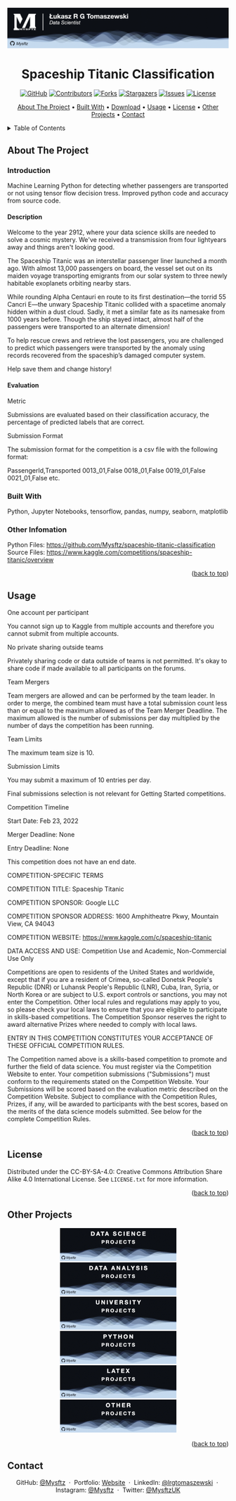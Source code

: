 <a name="readme-top"></a>
<div align="center">

[![alt text](https://github.com/Mysftz/Mysftz/blob/main/assets/READMEHeader.jpeg?raw=true)](https://github.com/Mysftz)
# Spaceship Titanic Classification
[![GitHub][GitHub-shield]](https://github.com/Mysftz/spaceship-titanic-classification)
[![Contributors][contributors-shield]](https://github.com/Mysftz/spaceship-titanic-classification/graphs/contributors)
[![Forks][forks-shield]](https://github.com/Mysftz/spaceship-titanic-classification/network/members)
[![Stargazers][stars-shield]](https://github.com/Mysftz/spaceship-titanic-classification/stargazers)
[![Issues][issues-shield]](https://github.com/Mysftz/spaceship-titanic-classification/issues)
[![License][license-shield]](https://github.com/Mysftz/spaceship-titanic-classification/blob/main/LICENSE.txt)
</div>

<p align="center">
  <a href="#about-the-project">About The Project</a> •
  <a href="#built-with">Built With</a> •
  <a href="https://github.com/Mysftz/spaceship-titanic-classification/archive/refs/heads/main.zip">Download</a> • 
  <a href="#usage">Usage</a> •
  <a href="#license">License</a> •
  <a href="#other-projects">Other Projects</a> •
  <a href="#contact">Contact</a>
</p>

<!-- TABLE OF CONTENTS -->
<details>
  <summary>Table of Contents</summary>
  <ol>
    <li>
      <a href="#about-the-project">About The Project</a>
      <ul>
        <li><a href="#introduction">Infomation</a></li>
        <li><a href="#built-with">Built With</a></li>
        <li><a href="#other-infomation">Other Infomation</a></li>
      </ul>
    </li>
    <li><a href="#usage">Usage</a></li>
    <li><a href="#license">License</a></li>
    <li><a href="#other-projects">Other Projects</a></li>
    <li><a href="#contact">Contact</a></li>
  </ol>
</details>

<!-- ABOUT THE PROJECT -->
## About The Project
### Introduction

Machine Learning Python for detecting whether passengers are transported or not using tensor flow decision tress. Improved python code and accuracy from source code.

#### Description

Welcome to the year 2912, where your data science skills are needed to solve a cosmic mystery. We've received a transmission from four lightyears away and things aren't looking good.

The Spaceship Titanic was an interstellar passenger liner launched a month ago. With almost 13,000 passengers on board, the vessel set out on its maiden voyage transporting emigrants from our solar system to three newly habitable exoplanets orbiting nearby stars.

While rounding Alpha Centauri en route to its first destination—the torrid 55 Cancri E—the unwary Spaceship Titanic collided with a spacetime anomaly hidden within a dust cloud. Sadly, it met a similar fate as its namesake from 1000 years before. Though the ship stayed intact, almost half of the passengers were transported to an alternate dimension!

To help rescue crews and retrieve the lost passengers, you are challenged to predict which passengers were transported by the anomaly using records recovered from the spaceship’s damaged computer system.

Help save them and change history!

#### Evaluation

Metric

Submissions are evaluated based on their classification accuracy, the percentage of predicted labels that are correct.

Submission Format

The submission format for the competition is a csv file with the following format:

PassengerId,Transported
0013_01,False
0018_01,False
0019_01,False
0021_01,False
etc.

### Built With

Python, Jupyter Notebooks, tensorflow, pandas, numpy, seaborn, matplotlib

### Other Infomation

Python Files: https://github.com/Mysftz/spaceship-titanic-classification </br>
Source Files: https://www.kaggle.com/competitions/spaceship-titanic/overview

<p align="right">(<a href="#readme-top">back to top</a>)</p> 

<!-- USAGE -->
## Usage

One account per participant

You cannot sign up to Kaggle from multiple accounts and therefore you cannot submit from multiple accounts.

No private sharing outside teams

Privately sharing code or data outside of teams is not permitted. It's okay to share code if made available to all participants on the forums.

Team Mergers

Team mergers are allowed and can be performed by the team leader. In order to merge, the combined team must have a total submission count less than or equal to the maximum allowed as of the Team Merger Deadline. The maximum allowed is the number of submissions per day multiplied by the number of days the competition has been running.

Team Limits

The maximum team size is 10.

Submission Limits

You may submit a maximum of 10 entries per day.

Final submissions selection is not relevant for Getting Started competitions.

Competition Timeline

Start Date: Feb 23, 2022

Merger Deadline: None

Entry Deadline: None

This competition does not have an end date.

COMPETITION-SPECIFIC TERMS

COMPETITION TITLE: Spaceship Titanic

COMPETITION SPONSOR: Google LLC

COMPETITION SPONSOR ADDRESS: 1600 Amphitheatre Pkwy, Mountain View, CA 94043

COMPETITION WEBSITE: https://www.kaggle.com/c/spaceship-titanic

DATA ACCESS AND USE: Competition Use and Academic, Non-Commercial Use Only

Competitions are open to residents of the United States and worldwide, except that if you are a resident of Crimea, so-called Donetsk People's Republic (DNR) or Luhansk People's Republic (LNR), Cuba, Iran, Syria, or North Korea or are subject to U.S. export controls or sanctions, you may not enter the Competition. Other local rules and regulations may apply to you, so please check your local laws to ensure that you are eligible to participate in skills-based competitions. The Competition Sponsor reserves the right to award alternative Prizes where needed to comply with local laws.

ENTRY IN THIS COMPETITION CONSTITUTES YOUR ACCEPTANCE OF THESE OFFICIAL COMPETITION RULES.

The Competition named above is a skills-based competition to promote and further the field of data science. You must register via the Competition Website to enter. Your competition submissions ("Submissions") must conform to the requirements stated on the Competition Website. Your Submissions will be scored based on the evaluation metric described on the Competition Website. Subject to compliance with the Competition Rules, Prizes, if any, will be awarded to participants with the best scores, based on the merits of the data science models submitted. See below for the complete Competition Rules.

<p align="right">(<a href="#readme-top">back to top</a>)</p>

<!-- LICENSE -->
## License
Distributed under the CC-BY-SA-4.0: Creative Commons Attribution Share Alike 4.0 International License. See `LICENSE.txt` for more information.

<p align="right">(<a href="#readme-top">back to top</a>)</p>

<!-- OTHER PROJECTS --> 
## Other Projects
<div align="center">
<a href="https://github.com/stars/Mysftz/lists/data-science-projects" style="margin:10px; margin-bottom:50px"><img src="https://github.com/Mysftz/Mysftz/blob/main/assets/Button-DataScience.jpeg?raw=true" alt="Data Science Projects Button" width="265" height="75"></a>
<a href="https://github.com/stars/Mysftz/lists/data-analysis-projects" style="margin:10px; margin-bottom:50px"><img src="https://github.com/Mysftz/Mysftz/blob/main/assets/Button-DataAnalysis.jpeg?raw=true" alt="Data Analysis Projects Button" width="265" height="75"></a>
<a href="https://github.com/stars/Mysftz/lists/university-projects" style="margin:10px; margin-bottom:50px"><img src="https://github.com/Mysftz/Mysftz/blob/main/assets/Button-University.jpeg?raw=true" alt="University Projects Button" width="265" height="75"></a>
<a href="https://github.com/stars/Mysftz/lists/python-projects" style="margin:10px; margin-bottom:50px"><img src="https://github.com/Mysftz/Mysftz/blob/main/assets/Button-Python.jpeg?raw=true" alt="Python Projects Button" width="265" height="75"></a>
<a href="https://github.com/stars/Mysftz/lists/latex-projects" style="margin:10px; padding-bottom:50px"><img src="https://github.com/Mysftz/Mysftz/blob/main/assets/Button-Latex.jpeg?raw=true" alt="LaTeX Projects Button" width="265" height="75"></a>
<a href="https://github.com/stars/Mysftz/lists/other-projects" style="margin:10px; margin-bottom:50px"><img src="https://github.com/Mysftz/Mysftz/blob/main/assets/Button-Other.jpeg?raw=true" alt="Other Projects Button" width="265" height="75"></a>
</div>

<p align="right">(<a href="#readme-top">back to top</a>)</p>

<!-- CONTACT -->
## Contact
<div align="center">

GitHub: [@Mysftz](https://github.com/Mysftz) &nbsp;&middot;&nbsp; Portfolio: [Website](https://mysftz.github.io) &nbsp;&middot;&nbsp; LinkedIn: [@lrgtomaszewski](https://www.linkedin.com/in/lrgtomaszewski/) &nbsp;&middot;&nbsp; Instagram: [@Mysftz](https://www.instagram.com/mysftz/) &nbsp;&middot;&nbsp; Twitter: [@MysftzUK](https://twitter.com/MysftzUK)
</div>

[contributors-shield]: https://img.shields.io/github/contributors/mysftz/spaceship-titanic-classification.svg?style=for-the-badge
[forks-shield]: https://img.shields.io/github/forks/mysftz/spaceship-titanic-classification.svg?style=for-the-badge
[stars-shield]: https://img.shields.io/github/stars/mysftz/spaceship-titanic-classification.svg?style=for-the-badge
[issues-shield]: https://img.shields.io/github/issues/mysftz/spaceship-titanic-classification.svg?style=for-the-badge
[license-shield]: https://img.shields.io/github/license/mysftz/spaceship-titanic-classification.svg?style=for-the-badge
[github-shield]: https://img.shields.io/badge/-GitHub-black.svg?style=for-the-badge&logo=GitHub&colorB=555